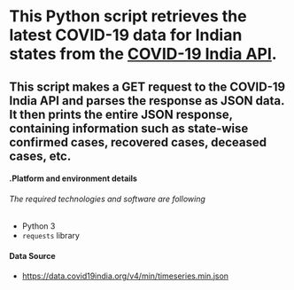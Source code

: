 # This Python script retrieves the latest COVID-19 data for Indian states from the [COVID-19 India API](https://data.covid19india.org/v4/min/timeseries.min.json).
## This script makes a GET request to the COVID-19 India API and parses the response as JSON data. It then prints the entire JSON response, containing information such as state-wise confirmed cases, recovered cases, deceased cases, etc.

#### .Platform and environment details
###### The required technologies and software are following
- Python 3
- `requests` library

#### Data Source
- https://data.covid19india.org/v4/min/timeseries.min.json

